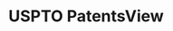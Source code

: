 ---
layout: default
bigquery: https://console.cloud.google.com/bigquery?p=patents-public-data&d=patentsview&page=dataset
citation: Attribution should be given to PatentsView for use, distribution, or derivative
  works.
code: https://github.com/CSSIP-AIR/PatentsView-Code-Snippets/
contributors: USPTO
cost: None
description: 'PatentsView includes US patent data including raw data (summaries, applications,
  pregrant applications), disambugations of inventors and assignees, and inventor
  gender estimates.  Also foreign priority data, # of figures and sheets, and government
  interest statements.'
documentation: https://patentsview.org/query/builder-faqs
last_edit: 04/05/2022, 14:43:22
location: https://patentsview.org/
maintained_by: USPTO
record_creation_timestamp: 12/2/2020 17:20:46
schema_fields:
- num_figures
- level_three
- level_one
- subclass
- relkind
- organization_id
- lname
- disamb_assignee_id_20191008
- reldocno
- disamb_assignee_id_20200630
- disamb_inventor_id_20200630
- title
- citation_id
- subgroup_id
- id
- organization
- mainclass_id
- disamb_assignee_id_20200331
- disamb_inventor_id_20200331
- status
- rawinventor_id
- classification_status
- num_sheets
- main_group
- number
- category
- county_fips
- disamb_assignee_id_20200929
- contract_award_number
- ipc_class
- inventor_id
- male_flag
- disamb_inventor_id_20191008
- county
- lapse_of_patent
- city
- subsection_id
- level_two
- group_id
- sector_title
- lawyer_id
- latin_name
- attribution_status
- doctype
- field_title
- _102_date
- rawlocation_id
- disamb_assignee_id_20190820
- f102_date
- rawassignee_id
- classification_level
- name
- designation
- variety
- latlong
- abstract
- num
- section_id
- application_id
- male
- longitude
- name_first
- fname
- series_code
- name_last
- disamb_assignee_id_20181127
- location_id
- publication_number
- withdrawn
- latitude
- disamb_inventor_id_20190820
- disamb_assignee_id_20190312
- assignee_id
- country
- classification_data_source
- disamb_inventor_id_20181127
- exemplary
- disamb_inventor_id_20191231
- rule_47
- type
- state
- term_disclaimer
- subclass_id
- filename
- state_fips
- date
- disamb_inventor_id_20171003
- deceased
- symbol_position
- text
- section
- _371_date
- subgroup
- disclaimer_date
- term_extension
- disamb_inventor_id_20200929
- category_id
- disamb_assignee_id_20191231
- f371_date
- disamb_inventor_id_20190312
- action_date
- disamb_inventor_id_20170808
- term_grant
- disamb_inventor_id_20201229
- ipc_version_indicator
- group
- applicant_type
- dependent
- sequence
- length
- field_id
- subcategory_id
- country_transformed
- patent_id
- gi_statement
- uuid
- classification_value
- role
- doc_type
- kind
- disamb_inventor_id_20180528
- rel_id
- disamb_inventor_id_20171226
- disamb_inventor_id_20170307
- num_claims
shortname: patentsview
tags:
- disambiguation
- United States
- gender
terms_of_use: Creative Commons Attribution 4.0 International License.
timeframe: 1963-1999
title: USPTO PatentsView
uuid: cf1780b1-e265-4e49-8d1d-83b9cfe0fd9a
---
